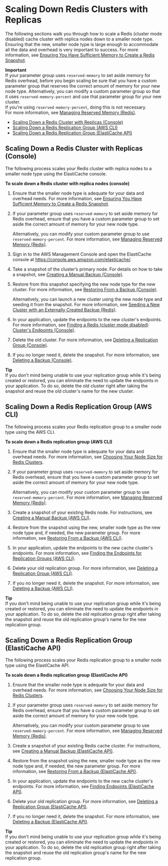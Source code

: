 # Scaling Down Redis Clusters with Replicas<a name="Scaling.RedisReplGrps.ScaleDown"></a>

The following sections walk you through how to scale a Redis \(cluster mode disabled\) cache cluster with replica nodes down to a smaller node type\. Ensuring that the new, smaller node type is large enough to accommodate all the data and overhead is very important to success\. For more information, see [Ensuring You Have Sufficient Memory to Create a Redis Snapshot](BestPractices.BGSAVE.md)\.

**Important**  
If your parameter group uses `reserved-memory` to set aside memory for Redis overhead, before you begin scaling be sure that you have a custom parameter group that reserves the correct amount of memory for your new node type\. Alternatively, you can modify a custom parameter group so that it uses `reserved-memory-percent` and use that parameter group for your new cluster\.  
If you're using `reserved-memory-percent`, doing this is not necessary\.   
For more information, see [Managing Reserved Memory \(Redis\)](redis-memory-management.md)\.


+ [Scaling Down a Redis Cluster with Replicas \(Console\)](#Scaling.RedisReplGrps.ScaleDown.CON)
+ [Scaling Down a Redis Replication Group \(AWS CLI\)](#Scaling.RedisReplGrps.ScaleDown.CLI)
+ [Scaling Down a Redis Replication Group \(ElastiCache API\)](#Scaling.RedisReplGrps.ScaleDown.API)

## Scaling Down a Redis Cluster with Replicas \(Console\)<a name="Scaling.RedisReplGrps.ScaleDown.CON"></a>

The following process scales your Redis cluster with replica nodes to a smaller node type using the ElastiCache console\.

**To scale down a Redis cluster with replica nodes \(console\)**

1. Ensure that the smaller node type is adequate for your data and overhead needs\. For more information, see [Ensuring You Have Sufficient Memory to Create a Redis Snapshot](BestPractices.BGSAVE.md)\.

1. If your parameter group uses `reserved-memory` to set aside memory for Redis overhead, ensure that you have a custom parameter group to set aside the correct amount of memory for your new node type\.

   Alternatively, you can modify your custom parameter group to use `reserved-memory-percent`\. For more information, see [Managing Reserved Memory \(Redis\)](redis-memory-management.md)\.

1. Sign in to the AWS Management Console and open the ElastiCache console at [ https://console\.aws\.amazon\.com/elasticache/](https://console.aws.amazon.com/elasticache/)\.

1. Take a snapshot of the cluster’s primary node\. For details on how to take a snapshot, see [Creating a Manual Backup \(Console\)](backups-manual.md#backups-manual-CON)\.

1. Restore from this snapshot specifying the new node type for the new cluster\. For more information, see [Restoring From a Backup \(Console\)](backups-restoring.md#backups-restoring-CON)\.

   Alternatively, you can launch a new cluster using the new node type and seeding it from the snapshot\. For more information, see [Seeding a New Cluster with an Externally Created Backup \(Redis\)](backups-seeding-redis.md)\.

1. In your application, update the endpoints to the new cluster's endpoints\. For more information, see [Finding a Redis \(cluster mode disabled\) Cluster's Endpoints \(Console\)](Endpoints.md#Endpoints.Find.Redis)\.

1. Delete the old cluster\. For more information, see [Deleting a Replication Group \(Console\)](Replication.DeletingRepGroup.md#Replication.DeletingRepGroup.CON)\.

1. If you no longer need it, delete the snapshot\. For more information, see [Deleting a Backup \(Console\)](backups-deleting.md#backups-deleting-CON)\.

**Tip**  
If you don't mind being unable to use your replication group while it's being created or restored, you can eliminate the need to update the endpoints in your application\. To do so, delete the old cluster right after taking the snapshot and reuse the old cluster's name for the new cluster\.

## Scaling Down a Redis Replication Group \(AWS CLI\)<a name="Scaling.RedisReplGrps.ScaleDown.CLI"></a>

The following process scales your Redis replication group to a smaller node type using the AWS CLI\.

**To scale down a Redis replication group \(AWS CLI\)**

1. Ensure that the smaller node type is adequate for your data and overhead needs\. For more information, see [Choosing Your Node Size for Redis Clusters](CacheNodes.SelectSize.md#CacheNodes.SelectSize.Redis)\.

1. If your parameter group uses `reserved-memory` to set aside memory for Redis overhead, ensure that you have a custom parameter group to set aside the correct amount of memory for your new node type\.

   Alternatively, you can modify your custom parameter group to use `reserved-memory-percent`\. For more information, see [Managing Reserved Memory \(Redis\)](redis-memory-management.md)\.

1. Create a snapshot of your existing Redis node\. For instructions, see [Creating a Manual Backup \(AWS CLI\)](backups-manual.md#backups-manual-CLI)\.

1. Restore from the snapshot using the new, smaller node type as the new node type and, if needed, the new parameter group\. For more information, see [Restoring From a Backup \(AWS CLI\)](backups-restoring.md#backups-restoring-CLI)\.

1. In your application, update the endpoints to the new cache cluster's endpoints\. For more information, see [Finding the Endpoints for Replication Groups \(AWS CLI\)](Endpoints.md#Endpoints.Find.CLI.ReplGroups)\.

1. Delete your old replication group\. For more information, see [Deleting a Replication Group \(AWS CLI\)](Replication.DeletingRepGroup.md#Replication.DeletingRepGroup.CLI)\.

1. If you no longer need it, delete the snapshot\. For more information, see [Deleting a Backup \(AWS CLI\)](backups-deleting.md#backups-deleting-CLI)\.

**Tip**  
If you don't mind being unable to use your replication group while it's being created or restored, you can eliminate the need to update the endpoints in your application\. To do so, delete the old replication group right after taking the snapshot and reuse the old replication group's name for the new replication group\.

## Scaling Down a Redis Replication Group \(ElastiCache API\)<a name="Scaling.RedisReplGrps.ScaleDown.API"></a>

The following process scales your Redis replication group to a smaller node type using the ElastiCache API\.

**To scale down a Redis replication group \(ElastiCache API\)**

1. Ensure that the smaller node type is adequate for your data and overhead needs\. For more information, see [Choosing Your Node Size for Redis Clusters](CacheNodes.SelectSize.md#CacheNodes.SelectSize.Redis)\.

1. If your parameter group uses `reserved-memory` to set aside memory for Redis overhead, ensure that you have a custom parameter group to set aside the correct amount of memory for your new node type\.

   Alternatively, you can modify your custom parameter group to use `reserved-memory-percent`\. For more information, see [Managing Reserved Memory \(Redis\)](redis-memory-management.md)\.

1. Create a snapshot of your existing Redis cache cluster\. For instructions, see [Creating a Manual Backup \(ElastiCache API\)](backups-manual.md#backups-manual-API)\.

1. Restore from the snapshot using the new, smaller node type as the new node type and, if needed, the new parameter group\. For more information, see [Restoring From a Backup \(ElastiCache API\)](backups-restoring.md#backups-restoring-API)\.

1. In your application, update the endpoints to the new cache cluster's endpoints\. For more information, see [Finding Endpoints \(ElastiCache API\)](Endpoints.md#Endpoints.Find.API)\.

1. Delete your old replication group\. For more information, see [Deleting a Replication Group \(ElastiCache API\)](Replication.DeletingRepGroup.md#Replication.DeletingRepGroup.API)\.

1. If you no longer need it, delete the snapshot\. For more information, see [Deleting a Backup \(ElastiCache API\)](backups-deleting.md#backups-deleting-API)\.

**Tip**  
If you don't mind being unable to use your replication group while it's being created or restored, you can eliminate the need to update the endpoints in your application\. To do so, delete the old replication group right after taking the snapshot and reuse the old replication group's name for the new replication group\.